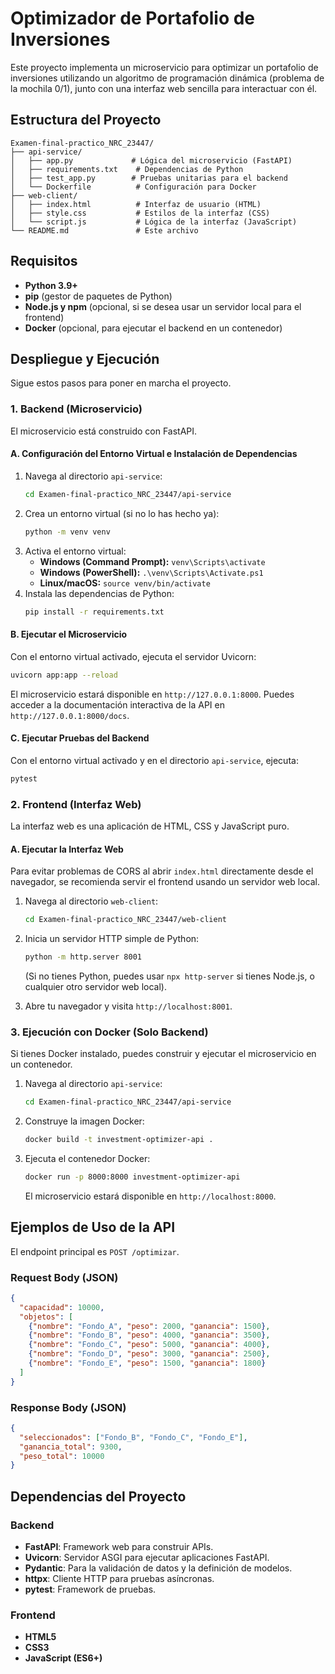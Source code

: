 # Optimizador de Portafolio de Inversiones

Este proyecto implementa un microservicio para optimizar un portafolio de inversiones utilizando un algoritmo de programación dinámica (problema de la mochila 0/1), junto con una interfaz web sencilla para interactuar con él.

## Estructura del Proyecto

```
Examen-final-practico_NRC_23447/
├── api-service/
│   ├── app.py             # Lógica del microservicio (FastAPI)
│   ├── requirements.txt    # Dependencias de Python
│   ├── test_app.py        # Pruebas unitarias para el backend
│   └── Dockerfile          # Configuración para Docker
├── web-client/
│   ├── index.html          # Interfaz de usuario (HTML)
│   ├── style.css           # Estilos de la interfaz (CSS)
│   └── script.js           # Lógica de la interfaz (JavaScript)
└── README.md               # Este archivo
```

## Requisitos

*   **Python 3.9+**
*   **pip** (gestor de paquetes de Python)
*   **Node.js y npm** (opcional, si se desea usar un servidor local para el frontend)
*   **Docker** (opcional, para ejecutar el backend en un contenedor)

## Despliegue y Ejecución

Sigue estos pasos para poner en marcha el proyecto.

### 1. Backend (Microservicio)

El microservicio está construido con FastAPI.

#### A. Configuración del Entorno Virtual e Instalación de Dependencias

1.  Navega al directorio `api-service`:
    ```bash
    cd Examen-final-practico_NRC_23447/api-service
    ```
2.  Crea un entorno virtual (si no lo has hecho ya):
    ```bash
    python -m venv venv
    ```
3.  Activa el entorno virtual:
    *   **Windows (Command Prompt):** `venv\Scripts\activate`
    *   **Windows (PowerShell):** `.\venv\Scripts\Activate.ps1`
    *   **Linux/macOS:** `source venv/bin/activate`
4.  Instala las dependencias de Python:
    ```bash
    pip install -r requirements.txt
    ```

#### B. Ejecutar el Microservicio

Con el entorno virtual activado, ejecuta el servidor Uvicorn:

```bash
uvicorn app:app --reload
```

El microservicio estará disponible en `http://127.0.0.1:8000`. Puedes acceder a la documentación interactiva de la API en `http://127.0.0.1:8000/docs`.

#### C. Ejecutar Pruebas del Backend

Con el entorno virtual activado y en el directorio `api-service`, ejecuta:

```bash
pytest
```

### 2. Frontend (Interfaz Web)

La interfaz web es una aplicación de HTML, CSS y JavaScript puro.

#### A. Ejecutar la Interfaz Web

Para evitar problemas de CORS al abrir `index.html` directamente desde el navegador, se recomienda servir el frontend usando un servidor web local.

1.  Navega al directorio `web-client`:
    ```bash
    cd Examen-final-practico_NRC_23447/web-client
    ```
2.  Inicia un servidor HTTP simple de Python:
    ```bash
    python -m http.server 8001
    ```
    (Si no tienes Python, puedes usar `npx http-server` si tienes Node.js, o cualquier otro servidor web local).

3.  Abre tu navegador y visita `http://localhost:8001`.

### 3. Ejecución con Docker (Solo Backend)

Si tienes Docker instalado, puedes construir y ejecutar el microservicio en un contenedor.

1.  Navega al directorio `api-service`:
    ```bash
    cd Examen-final-practico_NRC_23447/api-service
    ```
2.  Construye la imagen Docker:
    ```bash
    docker build -t investment-optimizer-api .
    ```
3.  Ejecuta el contenedor Docker:
    ```bash
    docker run -p 8000:8000 investment-optimizer-api
    ```
    El microservicio estará disponible en `http://localhost:8000`.

## Ejemplos de Uso de la API

El endpoint principal es `POST /optimizar`.

### Request Body (JSON)

```json
{
  "capacidad": 10000,
  "objetos": [
    {"nombre": "Fondo_A", "peso": 2000, "ganancia": 1500},
    {"nombre": "Fondo_B", "peso": 4000, "ganancia": 3500},
    {"nombre": "Fondo_C", "peso": 5000, "ganancia": 4000},
    {"nombre": "Fondo_D", "peso": 3000, "ganancia": 2500},
    {"nombre": "Fondo_E", "peso": 1500, "ganancia": 1800}
  ]
}
```

### Response Body (JSON)

```json
{
  "seleccionados": ["Fondo_B", "Fondo_C", "Fondo_E"],
  "ganancia_total": 9300,
  "peso_total": 10000
}
```

## Dependencias del Proyecto

### Backend

*   **FastAPI**: Framework web para construir APIs.
*   **Uvicorn**: Servidor ASGI para ejecutar aplicaciones FastAPI.
*   **Pydantic**: Para la validación de datos y la definición de modelos.
*   **httpx**: Cliente HTTP para pruebas asíncronas.
*   **pytest**: Framework de pruebas.

### Frontend

*   **HTML5**
*   **CSS3**
*   **JavaScript (ES6+)**
